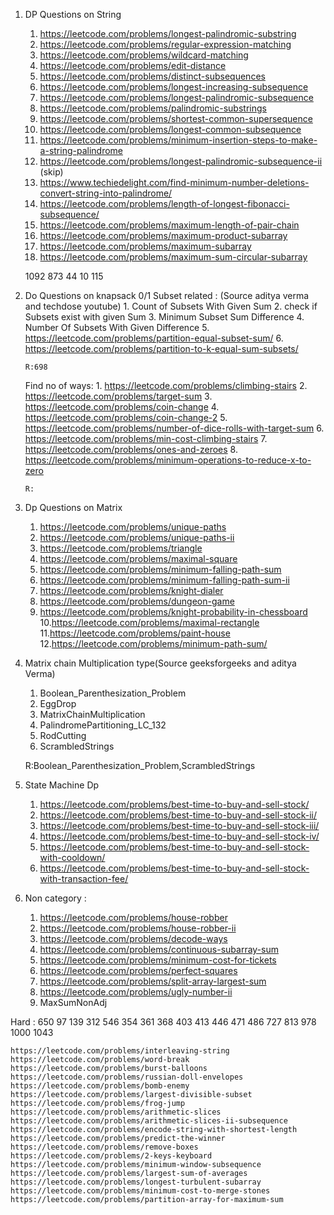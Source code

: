 1. DP Questions on String
    1.  https://leetcode.com/problems/longest-palindromic-substring
    2.  https://leetcode.com/problems/regular-expression-matching
    3.  https://leetcode.com/problems/wildcard-matching
    4.  https://leetcode.com/problems/edit-distance
    5.  https://leetcode.com/problems/distinct-subsequences
    6.  https://leetcode.com/problems/longest-increasing-subsequence
    7.  https://leetcode.com/problems/longest-palindromic-subsequence
    8.  https://leetcode.com/problems/palindromic-substrings
    9.  https://leetcode.com/problems/shortest-common-supersequence
    10. https://leetcode.com/problems/longest-common-subsequence
    11. https://leetcode.com/problems/minimum-insertion-steps-to-make-a-string-palindrome
    12. https://leetcode.com/problems/longest-palindromic-subsequence-ii (skip)
    13. https://www.techiedelight.com/find-minimum-number-deletions-convert-string-into-palindrome/
    14. https://leetcode.com/problems/length-of-longest-fibonacci-subsequence/
    15. https://leetcode.com/problems/maximum-length-of-pair-chain
    16. https://leetcode.com/problems/maximum-product-subarray
    17. https://leetcode.com/problems/maximum-subarray
    18. https://leetcode.com/problems/maximum-sum-circular-subarray
    
    1092 873 44 10 115
    
 2. Do Questions on knapsack 0/1
    Subset related : (Source aditya verma and techdose youtube)
        1. Count of Subsets With Given Sum
        2. check if  Subsets exist with given Sum 
        3. Minimum Subset Sum Difference
        4. Number Of Subsets With Given Difference
        5. https://leetcode.com/problems/partition-equal-subset-sum/
        6. https://leetcode.com/problems/partition-to-k-equal-sum-subsets/
        
        R:698
        
    Find no of ways:
        1. https://leetcode.com/problems/climbing-stairs
        2. https://leetcode.com/problems/target-sum
        3. https://leetcode.com/problems/coin-change
        4. https://leetcode.com/problems/coin-change-2
        5. https://leetcode.com/problems/number-of-dice-rolls-with-target-sum
        6. https://leetcode.com/problems/min-cost-climbing-stairs
        7. https://leetcode.com/problems/ones-and-zeroes
        8. https://leetcode.com/problems/minimum-operations-to-reduce-x-to-zero
        
        R:
  3. Dp Questions on Matrix
        1. https://leetcode.com/problems/unique-paths
        2. https://leetcode.com/problems/unique-paths-ii
        3. https://leetcode.com/problems/triangle
        4. https://leetcode.com/problems/maximal-square
        5. https://leetcode.com/problems/minimum-falling-path-sum
        6. https://leetcode.com/problems/minimum-falling-path-sum-ii
        7. https://leetcode.com/problems/knight-dialer
        8. https://leetcode.com/problems/dungeon-game
        9. https://leetcode.com/problems/knight-probability-in-chessboard
        10.https://leetcode.com/problems/maximal-rectangle
        11.https://leetcode.com/problems/paint-house
        12.https://leetcode.com/problems/minimum-path-sum/
        
  3. Matrix chain Multiplication type(Source geeksforgeeks and aditya Verma)
        1. Boolean_Parenthesization_Problem
        2. EggDrop
        3. MatrixChainMultiplication
        4. PalindromePartitioning_LC_132
        5. RodCutting
        6. ScrambledStrings
        
        R:Boolean_Parenthesization_Problem,ScrambledStrings
  4. State Machine Dp
        1. https://leetcode.com/problems/best-time-to-buy-and-sell-stock/
        2. https://leetcode.com/problems/best-time-to-buy-and-sell-stock-ii/
        3. https://leetcode.com/problems/best-time-to-buy-and-sell-stock-iii/
        4. https://leetcode.com/problems/best-time-to-buy-and-sell-stock-iv/
        5. https://leetcode.com/problems/best-time-to-buy-and-sell-stock-with-cooldown/
        6. https://leetcode.com/problems/best-time-to-buy-and-sell-stock-with-transaction-fee/
        
  5. Non category :
        1. https://leetcode.com/problems/house-robber
        2. https://leetcode.com/problems/house-robber-ii
        3. https://leetcode.com/problems/decode-ways
        4. https://leetcode.com/problems/continuous-subarray-sum
        5. https://leetcode.com/problems/minimum-cost-for-tickets
        6. https://leetcode.com/problems/perfect-squares
        7. https://leetcode.com/problems/split-array-largest-sum
        8. https://leetcode.com/problems/ugly-number-ii
        9. MaxSumNonAdj
        
        
        
   
   
   Hard : 650 97 139 312 546 354 361 368 403 413 446 471 486 727 813 978 1000 1043
  
    https://leetcode.com/problems/interleaving-string
    https://leetcode.com/problems/word-break
    https://leetcode.com/problems/burst-balloons
    https://leetcode.com/problems/russian-doll-envelopes
    https://leetcode.com/problems/bomb-enemy
    https://leetcode.com/problems/largest-divisible-subset
    https://leetcode.com/problems/frog-jump
    https://leetcode.com/problems/arithmetic-slices
    https://leetcode.com/problems/arithmetic-slices-ii-subsequence
    https://leetcode.com/problems/encode-string-with-shortest-length
    https://leetcode.com/problems/predict-the-winner
    https://leetcode.com/problems/remove-boxes
    https://leetcode.com/problems/2-keys-keyboard
    https://leetcode.com/problems/minimum-window-subsequence
    https://leetcode.com/problems/largest-sum-of-averages
    https://leetcode.com/problems/longest-turbulent-subarray
    https://leetcode.com/problems/minimum-cost-to-merge-stones
    https://leetcode.com/problems/partition-array-for-maximum-sum
   
   
  
    
        
     